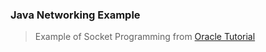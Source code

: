 ### Java Networking Example

> Example of Socket Programming from [Oracle Tutorial](https://docs.oracle.com/javase/tutorial/networking/sockets/index.html)